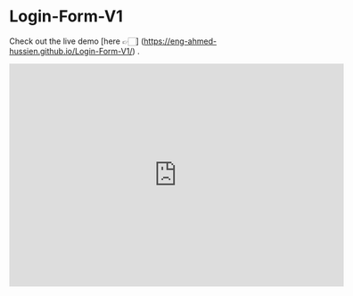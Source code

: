 # Login-Form-V1

Check out the live demo [here 👉🏻] (https://eng-ahmed-hussien.github.io/Login-Form-V1/) .
<iframe src="https://www.example.com/live-demo" width="600" height="400" frameborder="0" allowfullscreen="allowfullscreen"></iframe>

